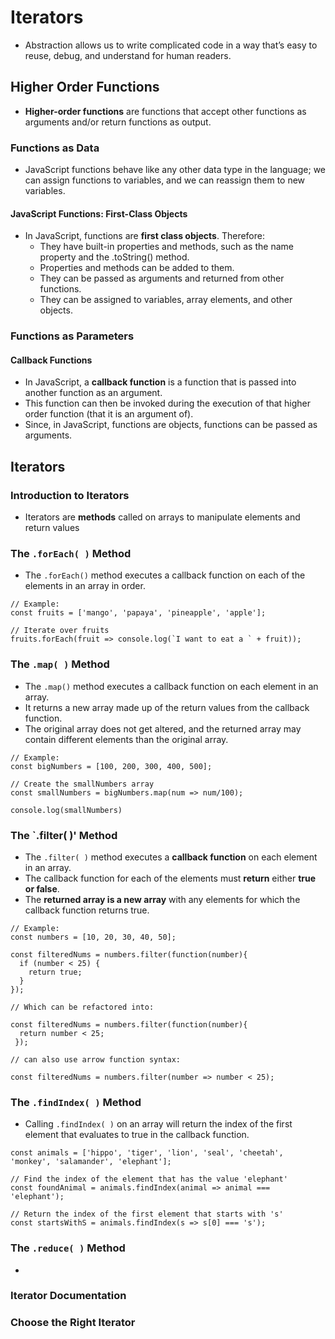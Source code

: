 # Iterators
- Abstraction allows us to write complicated code in a way that’s easy to reuse, debug, and understand for human readers.

## Higher Order Functions
- **Higher-order functions** are functions that accept other functions as arguments and/or return functions as output. 

### Functions as Data
- JavaScript functions behave like any other data type in the language; we can assign functions to variables, and we can reassign them to new variables.

#### JavaScript Functions: First-Class Objects
- In JavaScript, functions are **first class objects**. Therefore:
  * They have built-in properties and methods, such as the name property and the .toString() method.
  * Properties and methods can be added to them.
  * They can be passed as arguments and returned from other functions.
  * They can be assigned to variables, array elements, and other objects.

### Functions as Parameters
#### Callback Functions
- In JavaScript, a **callback function** is a function that is passed into another function as an argument. 
- This function can then be invoked during the execution of that higher order function (that it is an argument of).
- Since, in JavaScript, functions are objects, functions can be passed as arguments.

## Iterators
### Introduction to Iterators
- Iterators are **methods** called on arrays to manipulate elements and return values

### The `.forEach( )` Method
- The `.forEach()` method executes a callback function on each of the elements in an array in order.
```
// Example:
const fruits = ['mango', 'papaya', 'pineapple', 'apple'];

// Iterate over fruits
fruits.forEach(fruit => console.log(`I want to eat a ` + fruit));
``` 

### The `.map( )` Method
- The `.map()` method executes a callback function on each element in an array. 
- It returns a new array made up of the return values from the callback function.
- The original array does not get altered, and the returned array may contain different elements than the original array.

```
// Example:
const bigNumbers = [100, 200, 300, 400, 500];

// Create the smallNumbers array
const smallNumbers = bigNumbers.map(num => num/100);

console.log(smallNumbers)
```

### The `.filter( )' Method
- The `.filter( )` method executes a **callback function** on each element in an array. 
- The callback function for each of the elements must **return** either **true or false**. 
- The **returned array is a new array** with any elements for which the callback function returns true.

```
// Example: 
const numbers = [10, 20, 30, 40, 50];
 
const filteredNums = numbers.filter(function(number){
  if (number < 25) {
    return true;
  }
});
```
```
// Which can be refactored into:

const filteredNums = numbers.filter(function(number){
  return number < 25;
 });
```
```
// can also use arrow function syntax:

const filteredNums = numbers.filter(number => number < 25);
```

### The `.findIndex( )` Method
-  Calling `.findIndex( )` on an array will return the index of the first element that evaluates to true in the callback function.

```
const animals = ['hippo', 'tiger', 'lion', 'seal', 'cheetah', 'monkey', 'salamander', 'elephant'];

// Find the index of the element that has the value 'elephant'
const foundAnimal = animals.findIndex(animal => animal === 'elephant');

// Return the index of the first element that starts with 's'
const startsWithS = animals.findIndex(s => s[0] === 's');
```

### The `.reduce( )` Method
- 

### Iterator Documentation

### Choose the Right Iterator

